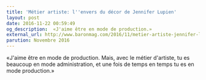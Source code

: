 ```yaml
---
title: 'Métier artiste: l''envers du décor de Jennifer Lupien' 
layout: post
date: 2016-11-22 00:59:49
og_description:  «J'aime être en mode de production.»
external_url: http://www.baronmag.com/2016/11/metier-artiste-jennifer-lupin/
parution: Novembre 2016
---
```

«J'aime être en mode de production. Mais, avec le métier d'artiste, tu es beaucoup en mode administration, et une fois de temps en temps tu es en mode production.»
